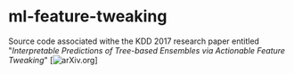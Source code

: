 # ml-feature-tweaking
Source code associated withe the KDD 2017 research paper entitled "_Interpretable Predictions of Tree-based Ensembles via Actionable Feature Tweaking_" [![arXiv.org](https://arxiv.org/abs/1706.06691)]
